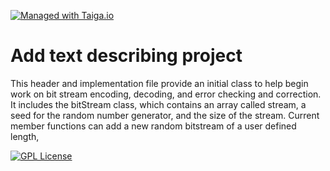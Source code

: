 <!-- Replace the below line with your own Travis-CI build label. -->
<!-- [![Build Status](https://travis-ci.org/DarrienG/C-DH_Space_Hello_World.svg?branch=feature/dglasser/45_name_battery)](https://travis-ci.org/DarrienG/C-DH_Space_Hello_World) -->
[![Managed with Taiga.io](https://camo.githubusercontent.com/eec9589abe09569dc4a1706b36527b49051b89db/68747470733a2f2f696d672e736869656c64732e696f2f62616467652f6d616e61676564253230776974682d54616967612e696f2d677265656e2e737667)](https://taiga.io "Managed with Taiga.io")


# Add text describing project

This header and implementation file provide an initial class to help begin work on bit stream encoding, decoding, and error checking and correction. It includes the bitStream class, which contains an array called stream, a seed for the random number generator, and the size of the stream. Current member functions can add a new random bitstream of a user defined length, 

[![GPL License](http://darrienglasser.com/gpl-v3-logo.jpg)](http://www.gnu.org/licenses/gpl-3.0.en.html)
